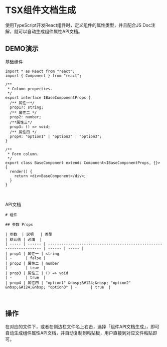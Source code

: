 # TSX组件文档生成

使用TypeScript开发React组件时，定义组件的属性类型，并且配合JS Doc注解，就可以自动生成组件属性API文档。

## DEMO演示

基础组件

```tsx
import * as React from "react";
import { Component } from "react";

/**
 * Column properties.
 */
export interface IBaseComponentProps {
  /** 属性一*/
  prop1?: string;
  /** 属性二 */
  prop2: number;
  /**属性三*/
  prop3: () => void;
  /** 属性四 */
  prop4: "option1" | "option2" | "option3";
}

/**
 * Form column.
 */
export class BaseComponent extends Component<IBaseComponentProps, {}> {
  render() {
    return <div>BaseComponent</div>;
  }
}
```

<br/>

API文档

```Plain Text
# 组件

## 参数 Props

| 参数  | 说明   | 类型                                                                | 默认值 | 必填  |
| ----- | ------ | ------------------------------------------------------------------- | ------ | ----- |
| prop1 | 属性一 | string                                                              | -      | false |
| prop2 | 属性二 | number                                                              | -      | true  |
| prop3 | 属性三 | () => void                                                          | -      | true  |
| prop4 | 属性四 | "option1" &nbsp;&#124;&nbsp; "option2" &nbsp;&#124;&nbsp; "option3" | -      | true  |
```


<br/>

## 操作

在对应的文件下，或者在侧边栏文件名上右击，选择「组件API文档生成」，即可自动生成组件属性API文档，并自动复制到粘贴板，用户直接到对应文件粘贴即可。
